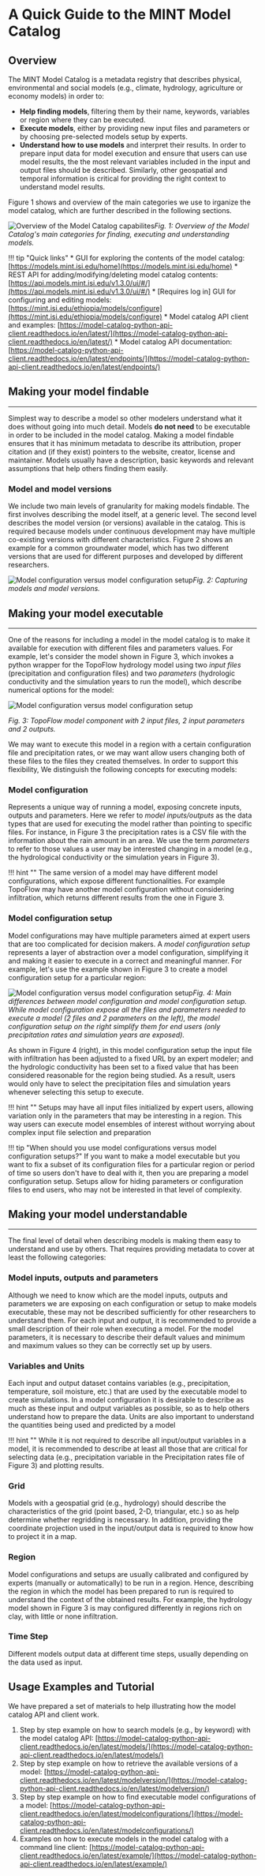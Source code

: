 # A Quick Guide to the MINT Model Catalog
## Overview
The MINT Model Catalog is a metadata registry that describes physical, environmental and social models (e.g., climate, hydrology, agriculture or economy models) in order to:

 * **Help finding models**, filtering them by their name, keywords, variables or region where they can be executed.
 * **Execute models**, either by providing new input files and parameters or by choosing pre-selected models setup by experts.  
 * **Understand how to use models** and interpret their results. In order to prepare input data for model execution and ensure that users can use model results, the the most relevant variables included in the input and output files should be described. Similarly, other geospatial and temporal information is critical for providing the right context to understand model results.

Figure 1 shows and overview of the main categories we use to irganize the model catalog, which are further described in the following sections.

![Overview of the Model Catalog capabilites](figures/overview.png "Overview of the model catalog")*Fig. 1: Overview of the Model Catalog's main categories  for finding, executing and understanding models.*

!!! tip "Quick links"
    * GUI for exploring the contents of the model catalog: [https://models.mint.isi.edu/home](https://models.mint.isi.edu/home)
    * REST API for adding/modifying/deleting model catalog contents: [https://api.models.mint.isi.edu/v1.3.0/ui/#/](https://api.models.mint.isi.edu/v1.3.0/ui/#/)
    * [Requires log in] GUI for configuring and editing models: [https://mint.isi.edu/ethiopia/models/configure](https://mint.isi.edu/ethiopia/models/configure)
    * Model catalog API client and examples: [https://model-catalog-python-api-client.readthedocs.io/en/latest/](https://model-catalog-python-api-client.readthedocs.io/en/latest/)
    * Model catalog API documentation: [https://model-catalog-python-api-client.readthedocs.io/en/latest/endpoints/](https://model-catalog-python-api-client.readthedocs.io/en/latest/endpoints/)

## Making your model findable
--------
Simplest way to describe a model so other modelers understand what it does without going into much detail. Models **do not need** to be executable in order to be included in the model catalog. Making a model findable ensures that it has minimum metadata to describe its attribution, proper citation and (if they exist) pointers to the website, creator, license and maintainer. Models usually have a description, basic keywords and relevant assumptions that help others finding them easily.

### Model and model versions
We include two main levels of granularity for making models findable. The first involves describing the model itself, at a generic level. The second level describes the model version (or versions) available in the catalog. This is required because models under continuous development may have multiple co-existing versions with different characteristics. Figure 2 shows an example for a common groundwater model, which has two different versions that are used for different purposes and developed by different researchers.

![Model configuration versus model configuration setup](figures/version.png "Model configuration versus model configuration setup")*Fig. 2: Capturing models and model versions.*

## Making your model executable
--------
One of the reasons for including a model in the model catalog is to make it available for execution with different files and parameters values. For example, let's consider the model shown in Figure 3, which invokes a python wrapper for the TopoFlow hydrology model using two *input files* (precipitation and configuration files) and two *parameters* (hydrologic conductivity and the simulation years to run the model), which describe numerical options for the model:

![Model configuration versus model configuration setup](figures/component.png "Model configuration versus model configuration setup")

*Fig. 3: TopoFlow model component with 2 input files, 2 input parameters and 2 outputs.*

We may want to execute this model in a region with a certain  configuration file and precipitation rates, or we may want allow users changing both of these files to the files they created themselves. In order to support this flexibility, 
We distinguish the following concepts for executing models: 

### Model configuration
Represents a unique way of running a model, exposing concrete inputs, outputs and parameters. Here we refer to *model inputs/outputs* as the data types that are used for executing the model rather than pointing to specific files. For instance, in Figure 3 the precipitation rates is a CSV file with the information about the rain amount in an area. We use the term *parameters* to refer to those values a user may be interested changing in a model (e.g., the hydrological conductivity or the simulation years in Figure 3).

!!! hint "" 
    The same version of a model may have different model configurations, which expose different functionalities. For example TopoFlow may have another model configuration without considering infiltration, which returns different results from the one in Figure 3.

### Model configuration setup
Model configurations may have multiple parameters aimed at expert users that are too complicated for decision makers. A *model configuration setup* represents a layer of abstraction over a model configuration, simplifying it and making it easier to execute in a correct and meaningful manner. For example, let's use the example shown in Figure 3 to create a model configuration setup for a particular region: 

![Model configuration versus model configuration setup](figures/mc_ms.png "Model configuration versus model configuration setup")*Fig. 4: Main differences between model configuration and model configuration setup. While model configuration expose all the files and parameters needed to execute a model (2 files and 2 parameters on the left), the model configuration setup on the right simplify them for end users (only precipitation rates and simulation years are exposed).*

As shown in Figure 4 (right), in this model configuration setup the input file with infiltration has been adjusted to a fixed URL by an expert modeler; and the hydrologic conductivity has been set to a fixed value that has been considered reasonable for the region being studied. As a result, users would only have to select the precipitation files and simulation years whenever selecting this setup to execute. 

!!! hint ""
    Setups may have all input files initialized by expert users, allowing variation only in the parameters that may be interesting in a region. This way users can execute model ensembles of interest without worrying about complex input file selection and preparation


!!! tip "When should you use model configurations versus model configuration setups?"
    If you want to make a model executable but you want to fix a subset of its configuration files for a particular region or period of time so users don't have to deal with it, then you are preparing a model configuration setup. Setups allow for hiding parameters or configuration files to end users, who may not be interested in that level of complexity.


## Making your model understandable
--------
The final level of detail when describing models is making them easy to understand and use by others. That requires providing metadata to cover at least the following categories:

### Model inputs, outputs and parameters
Although we need to know which are the model inputs, outputs and parameters we are exposing on each configuration or setup to make models executable, these may not be described sufficiently for other researchers to understand them. For each input and output, it is recommended to provide a small description of their role when executing a model. For the model parameters, it is necessary to describe their default values and minimum and maximum values so they can be correctly set up by users.

### Variables and Units
Each input and output dataset contains variables (e.g., precipitation, temperature, soil moisture, etc.) that are used by the executable model to create simulations. In a model configuration it is desirable to describe as much as these input and output variables as possible, so as to help others understand how to prepare the data. Units are also important to understand the quantities being used and predicted by a model

!!! hint ""
    While it is not required to describe all input/output variables in a model, it is recommended to describe at least all those that are critical for selecting data (e.g., precipitation variable in the Precipitation rates file of Figure 3) and plotting results. 


### Grid
Models with a geospatial grid (e.g., hydrology) should describe the characteristics of the grid (point based, 2-D, triangular, etc.) so as help determine whether regridding is necessary. In addition, providing the coordinate projection used in the input/output data is required to know how to project it in a map.

### Region
Model configurations and setups are usually calibrated and configured by experts (manually or automatically) to be run in a region. Hence, describing the region in which the model has been prepared to run is required to understand the context of the obtained results. For example, the hydrology model shown in Figure 3 is may configured differently in regions rich on clay, with little or none infiltration.

### Time Step
Different models output data at different time steps, usually depending on the data used as input. 

## Usage Examples and Tutorial
We have prepared a set of materials to help illustrating how the model catalog API and client work.

1. Step by step example on how to search models (e.g., by keyword) with the model catalog API: [https://model-catalog-python-api-client.readthedocs.io/en/latest/models/](https://model-catalog-python-api-client.readthedocs.io/en/latest/models/)
2. Step by step example on how to retrieve the available versions of a model: [https://model-catalog-python-api-client.readthedocs.io/en/latest/modelversion/](https://model-catalog-python-api-client.readthedocs.io/en/latest/modelversion/)
3. Step by step example on how to find executable model configurations of a model: [https://model-catalog-python-api-client.readthedocs.io/en/latest/modelconfigurations/](https://model-catalog-python-api-client.readthedocs.io/en/latest/modelconfigurations/)
4. Examples on how to execute models in the model catalog with a command line client: [https://model-catalog-python-api-client.readthedocs.io/en/latest/example/](https://model-catalog-python-api-client.readthedocs.io/en/latest/example/)
